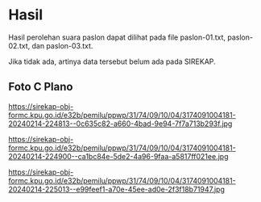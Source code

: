 # Hasil

Hasil perolehan suara paslon dapat dilihat pada file paslon-01.txt, paslon-02.txt, dan paslon-03.txt.

Jika tidak ada, artinya data tersebut belum ada pada SIREKAP.

## Foto C Plano

https://sirekap-obj-formc.kpu.go.id/e32b/pemilu/ppwp/31/74/09/10/04/3174091004181-20240214-224813--0c635c82-a660-4bad-9e94-7f7a713b293f.jpg

https://sirekap-obj-formc.kpu.go.id/e32b/pemilu/ppwp/31/74/09/10/04/3174091004181-20240214-224900--ca1bc84e-5de2-4a96-9faa-a5817ff021ee.jpg

https://sirekap-obj-formc.kpu.go.id/e32b/pemilu/ppwp/31/74/09/10/04/3174091004181-20240214-225013--e99feef1-a70e-45ee-ad0e-2f3f18b71947.jpg
